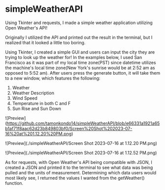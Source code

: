 # simpleWeatherAPI
Using Tkinter and requests, I made a simple weather application utilizing Open Weather's API!

Originally I utilized the API and printed out the result in the terminal, but I realized that it looked a little too boring.

Using Tkinter, I created a simple GUI and users can input the city they are trying to look up the weather for! In the examples below, I used San Francisco as it was part of my local time zone(PST) since datetime utilizes the machine's local time zone(New York's sunrise would be at 2:52 am as opposed to 5:52 am). After users press the generate button, it will take them to a new window, which features the following:
1. Weather
2. Weather Description
3. Wind Speed
4. Temperature in both C and F
5. Sun Rise and Sun Down

![Preview] (https://github.com/tamonkondo14/simpleWeatherAPI/blob/e66331a1921a65b1af71f8aac62d23b849803bf0/Screen%20Shot%202023-07-16%20at%201.12.20%20PM.png)

![Preview](./simpleWeatherAPI/Screen Shot 2023-07-16 at 1.12.20 PM.png)

![Preview](./simpleWeatherAPI/Screen Shot 2023-07-16 at 1.12.52 PM.png)

As for requests, with Open Weather's API being compatible with JSON, I created a JSON and printed it to the terminal to see what data was being pulled and the units of measurement. Determining which data users would most likely see, I returned the values I wanted from the getWeather() function.
